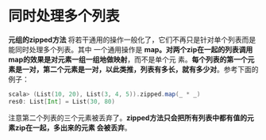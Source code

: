 同时处理多个列表
===================================================================================
**元组的zipped方法** 将若干通用的操作一般化了，它们不再只是针对单个列表而是能同时处理多个列表。其中
一个通用操作是 **map。对两个zip在一起的列表调用map的效果是对元素一组一组地做映射**，而不是单个元
素。**每个列表的第一个元素是一对，第二个元素是一对，以此类推，列表有多长，就有多少对**。参考下面的
例子：
  ```scala
scala> (List(10, 20), List(3, 4, 5)).zipped.map(_ * _)
res0: List[Int] = List(30, 80)
  ```
注意第二个列表的三个元素被丢弃了。**zipped方法只会把所有列表中都有值的元素zip在一起，多出来的元素
会被丢弃**。